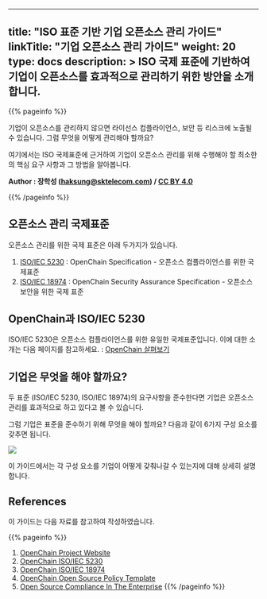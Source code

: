 
---
title: "ISO 표준 기반 기업 오픈소스 관리 가이드"
linkTitle: "기업 오픈소스 관리 가이드"
weight: 20
type: docs
description: >
  ISO 국제 표준에 기반하여 기업이 오픈소스를 효과적으로 관리하기 위한 방안을 소개합니다. 
---

{{% pageinfo %}}

기업이 오픈소스를 관리하지 않으면 라이선스 컴플라이언스, 보안 등 리스크에 노출될 수 있습니다. 그럼 무엇을 어떻게 관리해야 할까요?

여기에서는 ISO 국제표준에 근거하여 기업이 오픈소스 관리를 위해 수행해야 할 최소한의 핵심 요구 사항과 그 방법을 알아봅니다.

**Author : 장학성 (haksung@sktelecom.com) / [CC BY 4.0](https://creativecommons.org/licenses/by/4.0/)**

{{% /pageinfo %}}

## 오픈소스 관리 국제표준

오픈소스 관리를 위한 국제 표준은 아래 두가지가 있습니다. 

1. [ISO/IEC 5230](https://www.iso.org/standard/81039.html) : OpenChain Specification - 오픈소스 컴플라이언스를 위한 국제표준 
2. [ISO/IEC 18974](https://www.iso.org/standard/86450.html) : OpenChain Security Assurance Specification - 오픈소스 보안을 위한 국제 표준

## OpenChain과 ISO/IEC 5230 

ISO/IEC 5230은 오픈소스 컴플라이언스를 위한 유일한 국제표준입니다. 이에 대한 소개는 다음 페이지를 참고하세요. : [OpenChain 살펴보기](./0-openchain/)

## 기업은 무엇을 해야 할까요?

두 표준 (ISO/IEC 5230, ISO/IEC 18974)의 요구사항을 준수한다면 기업은 오픈소스 관리를 효과적으로 하고 있다고 볼 수 있습니다. 

그럼 기업은 표준을 준수하기 위해 무엇을 해야 할까요? 다음과 같이 6가지 구성 요소를 갖추면 됩니다. 

![](./elements.png)

이 가이드에서는 각 구성 요소를 기업이 어떻게 갖춰나갈 수 있는지에 대해 상세히 설명합니다. 

## References

이 가이드는 다음 자료를 참고하여 작성하였습니다. 

{{% pageinfo %}}
1. [OpenChain Project Website](https://www.openchainproject.org/)
2. [OpenChain ISO/IEC 5230](https://www.openchainproject.org/license-compliance)
3. [OpenChain ISO/IEC 18974](https://www.openchainproject.org/security-assurance)
4. [OpenChain Open Source Policy Template](https://www.openchainproject.org/news/2019/01/17/openchain-open-source-policy-template-now-available)
5. [Open Source Compliance In The Enterprise](https://www.linuxfoundation.org/compliance-and-security/2018/12/open-source-compliance-in-the-enterprise/)
{{% /pageinfo %}}